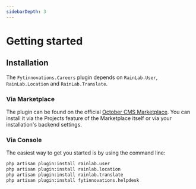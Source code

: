 ```yaml
---
sidebarDepth: 3
---
```


# Getting started

## Installation

The `Fytinnovations.Careers` plugin depends on `RainLab.User`, `RainLab.Location`
and `RainLab.Translate`.

### Via Marketplace

The plugin can be found on the official [October CMS Marketplace](https://octobercms.com/plugin/fytinnovations-careers). You 
can install it via the Projects feature of the Marketplace itself or via your installation's backend settings.

### Via Console

The easiest way to get you started is by using the command line:

```bash
php artisan plugin:install rainlab.user
php artisan plugin:install rainlab.location
php artisan plugin:install rainlab.translate
php artisan plugin:install fytinnovations.helpdesk
```
